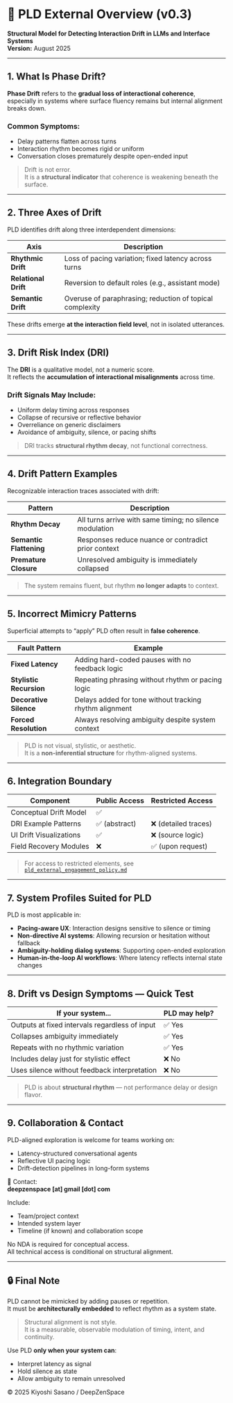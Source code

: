 # 📡 PLD External Overview (v0.3)  
**Structural Model for Detecting Interaction Drift in LLMs and Interface Systems**  
**Version:** August 2025

---

## 1. What Is Phase Drift?

**Phase Drift** refers to the **gradual loss of interactional coherence**, especially in systems where surface fluency remains but internal alignment breaks down.

### Common Symptoms:

- Delay patterns flatten across turns  
- Interaction rhythm becomes rigid or uniform  
- Conversation closes prematurely despite open-ended input  

> Drift is not error.  
> It is a **structural indicator** that coherence is weakening beneath the surface.

---

## 2. Three Axes of Drift

PLD identifies drift along three interdependent dimensions:

| Axis              | Description                                                   |
|-------------------|---------------------------------------------------------------|
| **Rhythmic Drift**   | Loss of pacing variation; fixed latency across turns         |
| **Relational Drift** | Reversion to default roles (e.g., assistant mode)             |
| **Semantic Drift**   | Overuse of paraphrasing; reduction of topical complexity     |

These drifts emerge **at the interaction field level**, not in isolated utterances.

---

## 3. Drift Risk Index (DRI)

The **DRI** is a qualitative model, not a numeric score.  
It reflects the **accumulation of interactional misalignments** across time.

### Drift Signals May Include:

- Uniform delay timing across responses  
- Collapse of recursive or reflective behavior  
- Overreliance on generic disclaimers  
- Avoidance of ambiguity, silence, or pacing shifts

> DRI tracks **structural rhythm decay**, not functional correctness.

---

## 4. Drift Pattern Examples

Recognizable interaction traces associated with drift:

| Pattern              | Description                                                  |
|----------------------|--------------------------------------------------------------|
| **Rhythm Decay**      | All turns arrive with same timing; no silence modulation     |
| **Semantic Flattening** | Responses reduce nuance or contradict prior context         |
| **Premature Closure** | Unresolved ambiguity is immediately collapsed                 |

> The system remains fluent, but rhythm **no longer adapts** to context.

---

## 5. Incorrect Mimicry Patterns

Superficial attempts to “apply” PLD often result in **false coherence**.

| Fault Pattern         | Example                                                       |
|------------------------|---------------------------------------------------------------|
| **Fixed Latency**       | Adding hard-coded pauses with no feedback logic               |
| **Stylistic Recursion** | Repeating phrasing without rhythm or pacing logic             |
| **Decorative Silence**  | Delays added for tone without tracking rhythm alignment       |
| **Forced Resolution**   | Always resolving ambiguity despite system context              |

> PLD is not visual, stylistic, or aesthetic.  
> It is a **non-inferential structure** for rhythm-aligned systems.

---

## 6. Integration Boundary

| Component                  | Public Access | Restricted Access |
|----------------------------|---------------|-------------------|
| Conceptual Drift Model     | ✅             |                   |
| DRI Example Patterns       | ✅ (abstract)  | ❌ (detailed traces) |
| UI Drift Visualizations    | ✅             | ❌ (source logic)  |
| Field Recovery Modules     | ❌             | ✅ (upon request)  |

> For access to restricted elements, see [`pld_external_engagement_policy.md`](./pld_external_engagement_policy.md)

---

## 7. System Profiles Suited for PLD

PLD is most applicable in:

- **Pacing-aware UX**: Interaction designs sensitive to silence or timing  
- **Non-directive AI systems**: Allowing recursion or hesitation without fallback  
- **Ambiguity-holding dialog systems**: Supporting open-ended exploration  
- **Human-in-the-loop AI workflows**: Where latency reflects internal state changes

---

## 8. Drift vs Design Symptoms — Quick Test

| If your system...                              | PLD may help? |
|------------------------------------------------|---------------|
| Outputs at fixed intervals regardless of input | ✅ Yes         |
| Collapses ambiguity immediately                | ✅ Yes         |
| Repeats with no rhythmic variation             | ✅ Yes         |
| Includes delay just for stylistic effect       | ❌ No          |
| Uses silence without feedback interpretation   | ❌ No          |

> PLD is about **structural rhythm** — not performance delay or design flavor.

---

## 9. Collaboration & Contact

PLD-aligned exploration is welcome for teams working on:

- Latency-structured conversational agents  
- Reflective UI pacing logic  
- Drift-detection pipelines in long-form systems

📩 Contact:  
**deepzenspace [at] gmail [dot] com**

Include:

- Team/project context  
- Intended system layer  
- Timeline (if known) and collaboration scope  

No NDA is required for conceptual access.  
All technical access is conditional on structural alignment.

---

## 🔒 Final Note

PLD cannot be mimicked by adding pauses or repetition.  
It must be **architecturally embedded** to reflect rhythm as a system state.

> Structural alignment is not style.  
> It is a measurable, observable modulation of timing, intent, and continuity.

Use PLD **only when your system can**:

- Interpret latency as signal  
- Hold silence as state  
- Allow ambiguity to remain unresolved

© 2025 Kiyoshi Sasano / DeepZenSpace
